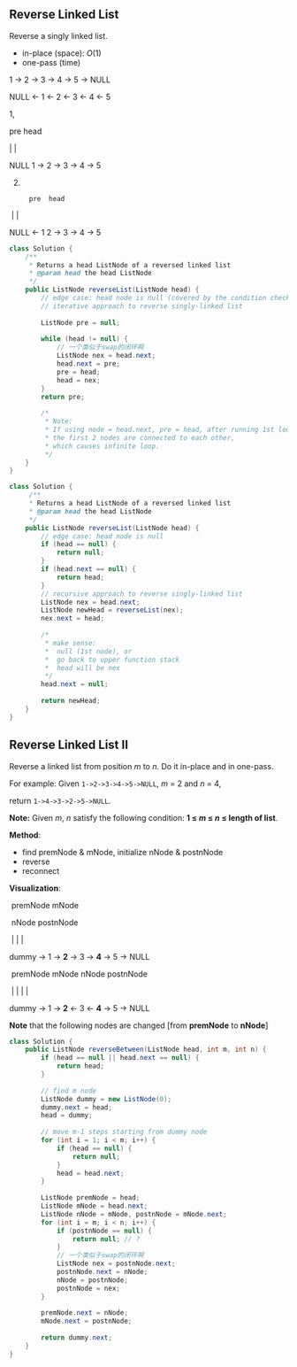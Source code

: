 ## Reverse Linked List

Reverse a singly linked list.

* in-place (space): ${O(1)}$
* one-pass (time)



1 -> 2 -> 3 -> 4 -> 5 -> NULL

NULL <- 1 <- 2 <- 3 <- 4 <- 5

1, 

pre    head

  |         |

NULL   1 -> 2 -> 3 -> 4 -> 5

2.

  	     pre  head

​               |      |

NULL <- 1      2 -> 3 -> 4 -> 5

```java
class Solution {
    /**
     * Returns a head ListNode of a reversed linked list
     * @param head the head ListNode
     */
    public ListNode reverseList(ListNode head) {
        // edge case: head node is null (covered by the condition check of 1st loop)
        // iterative approach to reverse singly-linked list
      
        ListNode pre = null;
        
        while (head != null) { 
            // 一个类似于swap的闭环啊
            ListNode nex = head.next;
            head.next = pre;
            pre = head;
            head = nex;
        }
        return pre;
        
        /*
         * Note: 
         * If using node = head.next, pre = head, after running 1st loop, 
         * the first 2 nodes are connected to each other, 
         * which causes infinite loop. 
         */
    }
}
```



```java
class Solution {
     /**
     * Returns a head ListNode of a reversed linked list
     * @param head the head ListNode
     */
    public ListNode reverseList(ListNode head) {
        // edge case: head node is null
        if (head == null) { 
            return null;
        }
        if (head.next == null) {
            return head;
        }
        // recursive approach to reverse singly-linked list
        ListNode nex = head.next;
        ListNode newHead = reverseList(nex);
        nex.next = head;  
        
        /*
         * make sense: 
         *  null (1st node), or
         *  go back to upper function stack 
         *  head will be nex
         */ 
        head.next = null;  
        
        return newHead;
    }
}  
```





## Reverse Linked List II



Reverse a linked list from position *m* to *n*. Do it in-place and in one-pass.

For example:
Given `1->2->3->4->5->NULL`, *m* = 2 and *n* = 4,

return `1->4->3->2->5->NULL`.

**Note:**
Given *m*, *n* satisfy the following condition:
**1 ≤ *m* ≤ *n* ≤ length of list**.

**Method**: 

- find premNode & mNode, initialize nNode & postnNode
- reverse
- reconnect

**Visualization**:

​     premNode   mNode

​			    nNode   postnNode

​    	            |         |           |

dummy  ->  1  ->  **2**      ->  3  ->  **4**  ->  5  ->  NULL



​     premNode   mNode      nNode   postnNode

​    	            |         |                     |       |

dummy  ->  1  ->  **2**      <-  3  <-  **4**  ->  5  ->  NULL



**Note** that the following nodes are changed [from **premNode** to **nNode**]



```java
class Solution {
    public ListNode reverseBetween(ListNode head, int m, int n) {
        if (head == null || head.next == null) {
            return head;
        }
        
        // find m node
        ListNode dummy = new ListNode(0);
        dummy.next = head;
        head = dummy;
        
        // move m-1 steps starting from dummy node
        for (int i = 1; i < m; i++) { 
            if (head == null) {
                return null;
            }
            head = head.next;
        }
        
        ListNode premNode = head;
        ListNode mNode = head.next;
        ListNode nNode = mNode, postnNode = mNode.next;
        for (int i = m; i < n; i++) {
            if (postnNode == null) {
                return null; // ?
            }
            // 一个类似于swap的闭环啊
            ListNode nex = postnNode.next;
            postnNode.next = nNode;
            nNode = postnNode;
            postnNode = nex; 
        }
            
        premNode.next = nNode;    
        mNode.next = postnNode;
        
        return dummy.next;
    }
}
```



